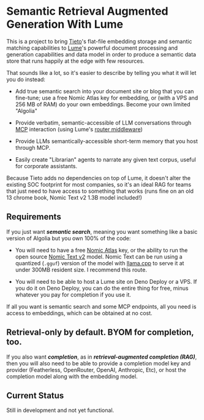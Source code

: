 # Semantic Retrieval Augmented Generation With Lume

This is a project to bring [Tieto][1]'s flat-file embedding storage and 
semantic matching capabilities to [Lume][2]'s powerful document processing
and generation capabilities and data model in order to produce a semantic
data store that runs happily at the edge with few resources.

That sounds like a lot, so it's easier to describe by telling you what
it will let you do instead:

 - Add true semantic search into your document site or blog that you
 can fine-tune; use a free Nomic Atlas key for embedding, or (with a VPS
 and 256 MB of RAM) do your own embeddings. Become your own limited
 "Algolia" 

 - Provide verbatim, semantic-accessible of LLM conversations through [MCP][3]
 interaction (using Lume's [router middleware][4])

 - Provide LLMs semantically-accessible short-term memory that you host
 through MCP.

 - Easily create "Librarian" agents to narrate any given text corpus, useful
 for corporate assistants. 

Because Tieto adds no dependencies on top of Lume, it doesn't alter the existing 
SOC footprint for most companies, so it's an ideal RAG for teams that just need 
to have access to something that works (runs fine on an old 13 chrome book, Nomic
Text v2 1.3B model included!)

## Requirements

If you just want ***semantic search***, meaning you want something like a basic 
version of Algolia but you own 100% of the code:

 - You will need to have a free [Nomic Atlas][5] key, or the ability to run 
 the open source [Nomic Text v2][5] model. Nomic Text can be run using 
 a quantized (`.gguf`) version of the model with [llama.cpp][6] to serve it 
 at under 300MB resident size. I recommend this route.

 - You will need to be able to host a Lume site on Deno Deploy or a VPS. If you 
 do it on Deno Deploy, you can do the entire thing for free, minus whatever you 
 pay for completion if you use it.

 If all you want is semantic search and some MCP endpoints, all you need is 
 access to embeddings, which can be obtained at no cost.

 ## Retrieval-only by default. BYOM for completion, too. 

If you also want ***completion***, as in ***retrieval-augmented completion (RAG)***,
then you will also need to be able to provide a completion model key and 
provider (Featherless, OpenRouter, OpenAI, Anthropic, Etc), or host 
the completion model along with the embedding model.

## Current Status

Still in development and not yet functional.

 [1]: https://github.com/timthepost/tieto
 [2]: https://github.com/lumeland/lume
 [3]: https://modelcontextprotocol.io/docs/getting-started/intro
 [4]: https://lume.land/plugins/router/
 [5]: https://huggingface.co/nomic-ai/nomic-embed-text-v2-moe
 [6]: https://github.com/ggml-org/llama.cpp
 